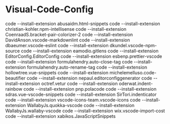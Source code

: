# Visual-Code-Config

code --install-extension abusaidm.html-snippets
code --install-extension christian-kohler.npm-intellisense
code --install-extension CoenraadS.bracket-pair-colorizer-2
code --install-extension DavidAnson.vscode-markdownlint
code --install-extension dbaeumer.vscode-eslint
code --install-extension dkundel.vscode-npm-source
code --install-extension eamodio.gitlens
code --install-extension EditorConfig.EditorConfig
code --install-extension esbenp.prettier-vscode
code --install-extension formulahendry.auto-close-tag
code --install-extension formulahendry.auto-rename-tag
code --install-extension hollowtree.vue-snippets
code --install-extension michelemelluso.code-beautifier
code --install-extension nepaul.editorconfiggenerator
code --install-extension octref.vetur
code --install-extension oderwat.indent-rainbow
code --install-extension pnp.polacode
code --install-extension sdras.vue-vscode-snippets
code --install-extension SirTori.indenticator
code --install-extension vscode-icons-team.vscode-icons
code --install-extension WallabyJs.quokka-vscode
code --install-extension WallabyJs.wallaby-vscode
code --install-extension wix.vscode-import-cost
code --install-extension xabikos.JavaScriptSnippets
